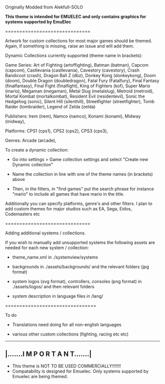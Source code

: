 Originally Modded from Alekfull-SOLO

**This theme is intended for EMUELEC and only contains graphics for systems supported by EmuElec**

==============================

Artwork for custom collections for most major games should be themed. Again, if something is missing, raise an issue and will add them.

Dynamic Collections currently supported (theme name in brackets): 

Game Series: Art of Fighting (artoffighting), Batman (batman), Capcom (capcom), Castlevania (castlevania), Cavestory (cavestory), Crash Bandicoot (crash), Dragon Ball Z (dbz), Donkey Kong (donkeykong), Doom (doom), Double Dragon (doubledragon), Fatal Fury (Fatalfury), Final Fantasy (finalfantasy), Final Fight (finalfight),  King of Fighters (kof), Super Mario (mario), Megaman (megaman), Metal Slug (metalslug), Metroid (metroid), Mortal Kombat (mortalkombat), Resident Evil (residentevil), Sonic the Hedgehog (sonic), Silent Hill (silenthill), Streetfighter (streetfighter), Tomb Raider (tombraider), Legend of Zelda (zelda)

Publishers: Irem (irem), Namco (namco), Konami (konami), Midway (midway), 

Platforms: CPS1 (cps1), CPS2 (cps2), CPS3 (cps3),

Genres: Arcade (arcade), 

To create a dynamic collection:

+ Go into settings > Game collection settings and select "Create new Dynamic collection"

+ Name the collection in line with one of the theme names (in brackets) above

+ Then, in the filters, in "find games" put the search phrase for instance "mario" to include all games that have mario in the title. 

Additionally you can specify platforms, genre's and other filters. I plan to add custom themes for major studios such as EA, Sega, Eidos, Codemasters etc

==============================

Adding additional systems / collections. 

If you wish to manually add unsupported systems the following assets are needed for each new system / collection:

+ theme_name.xml in ./systemview/systems

+ backgrounds in ./assets/backgrounds/ and the relevant folders (jpg format)

+ system logos (svg format), controllers, consoles (png format) in ./assets/logos/ and then relevant folders

+ system description in language files in /lang/

================================

To do

+ Translations need doing for all non-english languages

+ various other custom collections (fighting, racing etc etc)


--------------------------------------------------------------
|.......I M P O R T A N T.......|
--------------------------------------------------------------

* This theme is NOT TO BE USED COMMERCIALLY!!!!!!!
* Compatability is designed for Emuelec. Only systems supported by Emuelec are being themed. 
